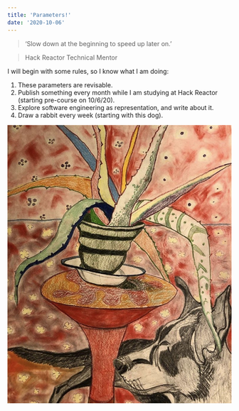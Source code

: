 ```yaml
---
title: 'Parameters!'
date: '2020-10-06'
---
```


>‘Slow down at the beginning to speed up later on.’

>Hack Reactor Technical Mentor

I will begin with some rules, so I know what I am doing:
1. These parameters are revisable.
2. Publish something every month while I am studying at Hack Reactor (starting pre-course on 10/6/20).
3. Explore software engineering as representation, and write about it.
4. Draw a rabbit every week (starting with this dog).

![Hannah Manfredi, Rose Dog, 2020, Pastel, graphite, colored pencil on paper, 17.5X12](https://github.com/HannahManfredi/nextjs-blog/blob/main/public/images/rosedog.jpg "Rose Dog")
